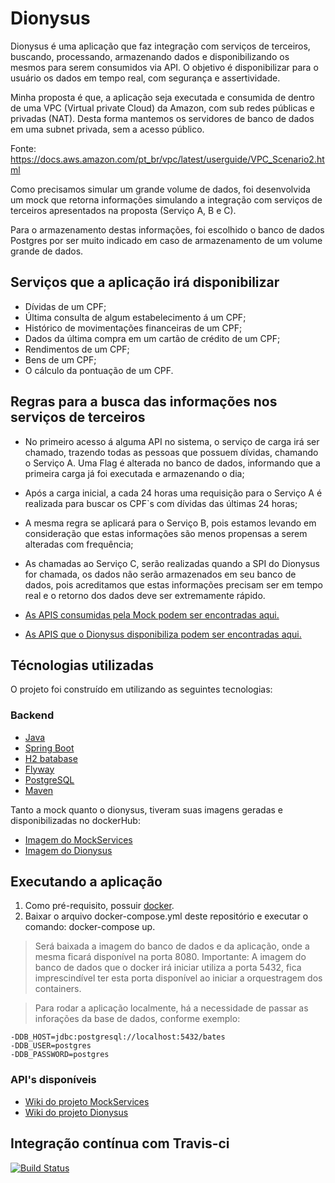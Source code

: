 # Dionysus
Dionysus é uma aplicação que faz integração com  serviços de terceiros, buscando, processando, armazenando dados e disponibilizando os mesmos para serem consumidos via API. O objetivo é disponibilizar para o usuário os dados em tempo real, com segurança e assertividade.

Minha proposta é que, a aplicação seja executada e consumida de dentro de uma VPC (Virtual private Cloud) da Amazon,  com sub redes públicas e privadas (NAT). Desta forma mantemos os servidores de banco de dados em uma subnet privada, sem a acesso público.

Fonte: https://docs.aws.amazon.com/pt_br/vpc/latest/userguide/VPC_Scenario2.html

Como precisamos simular um grande volume de dados, foi desenvolvida um mock que retorna  informações simulando a integração com serviços de terceiros apresentados na proposta (Serviço A, B e C).

Para o armazenamento destas informações, foi escolhido o banco de dados Postgres por ser muito indicado em caso de armazenamento de um volume grande de dados.

## Serviços que a aplicação irá disponibilizar
* Dívidas de um CPF;
* Última consulta de algum estabelecimento á um CPF;
* Histórico de movimentações financeiras de um CPF;
* Dados da última compra em um cartão de crédito de um CPF;
* Rendimentos de um CPF;
* Bens de um CPF;
* O cálculo da pontuação de um CPF.

## Regras para a busca das informações nos serviços de terceiros
* No primeiro acesso á alguma API no sistema, o serviço de carga irá ser chamado, trazendo todas as pessoas que possuem dívidas, chamando o Serviço A. Uma Flag é alterada no banco de dados, informando que a primeira carga já foi executada e armazenando o dia;
* Após a carga inicial, a cada 24 horas uma requisição para o Serviço A é realizada para buscar os CPF`s com dívidas das últimas 24 horas;
* A mesma regra se aplicará para o Serviço B, pois estamos levando em consideração que estas informações são menos propensas a serem alteradas com frequência;
* As chamadas ao Serviço C, serão realizadas quando a SPI do Dionysus for chamada, os dados não serão armazenados em seu banco de dados, pois acreditamos que estas informações precisam ser em tempo real e o retorno dos dados deve ser extremamente rápido.

* [As APIS consumidas pela Mock podem ser encontradas aqui.](https://github.com/aliniribeiroo/dionysus/wiki/Mock-Service-APIs)
* [As APIS que o Dionysus disponibiliza podem ser encontradas aqui.](https://github.com/aliniribeiroo/dionysus/wiki/Dionysus-API%60s)

## Técnologias utilizadas

O projeto foi construído em utilizando as seguintes tecnologias:

### Backend
* [Java](https://java.com/en/download/)
* [Spring Boot](https://spring.io/projects/spring-boot)
* [H2 batabase](http://www.h2database.com/html/main.html)
* [Flyway](https://flywaydb.org/)
* [PostgreSQL](https://www.postgresql.org/download/)
* [Maven](https://maven.apache.org/)

Tanto a mock quanto o dionysus, tiveram suas imagens geradas e disponibilizadas no dockerHub:
* [Imagem do MockServices](https://hub.docker.com/r/aliniribeiroo/dionysus)
* [Imagem do Dionysus](https://hub.docker.com/r/aliniribeiroo/mockservice)


## Executando a aplicação

1. Como pré-requisito, possuir [docker](https://www.docker.com/).
2. Baixar o arquivo docker-compose.yml deste repositório e executar o comando: docker-compose up.

> Será baixada a imagem do banco de dados e da aplicação, onde a mesma ficará disponível na porta 8080.
> Importante: A imagem do banco de dados que o docker irá iniciar utiliza a porta 5432, fica imprescindível ter esta porta disponível ao iniciar a orquestragem dos containers.

> Para rodar a aplicação localmente, há a necessidade de passar as inforações da base de dados, conforme exemplo:
```
-DDB_HOST=jdbc:postgresql://localhost:5432/bates
-DDB_USER=postgres
-DDB_PASSWORD=postgres
```


### API's disponíveis
* [Wiki do projeto MockServices](https://github.com/aliniribeiroo/dionysus/wiki/Mock-Service-APIs)
* [Wiki do projeto Dionysus](https://github.com/aliniribeiroo/dionysus/wiki/Dionysus-API%60s)


## Integração contínua com Travis-ci
[![Build Status](https://travis-ci.org/aliniribeiroo/dionysus.svg?branch=master)](https://travis-ci.org/aliniribeiroo/dionysus)
